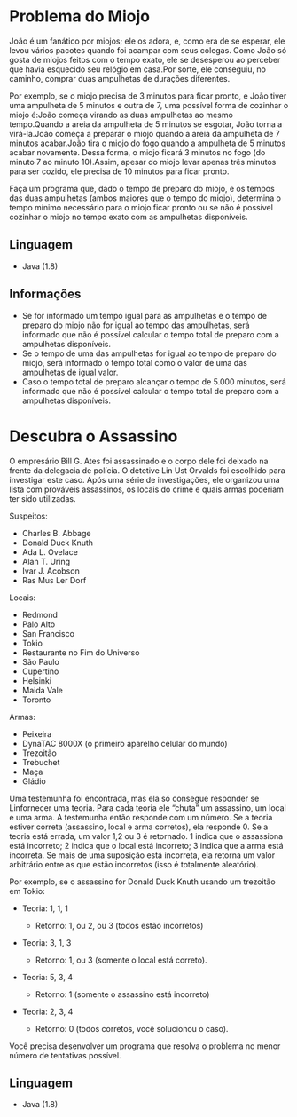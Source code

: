# Problema do Miojo

João é um fanático por miojos; ele os adora, e, como era de se esperar, ele levou vários pacotes quando foi acampar com seus colegas. Como João só gosta de miojos feitos com o tempo exato, ele se desesperou ao perceber que havia esquecido seu relógio em casa.Por sorte, ele conseguiu, no caminho, comprar duas ampulhetas de durações diferentes.

Por exemplo, se o miojo precisa de 3 minutos para ficar pronto, e João tiver uma ampulheta de 5 minutos e outra de 7, uma possível forma de cozinhar o miojo é:João começa virando as duas ampulhetas ao mesmo tempo.Quando a areia da ampulheta de 5 minutos se esgotar, João torna a virá-la.João começa a preparar o miojo quando a areia da ampulheta de 7 minutos acabar.João tira o miojo do fogo quando a ampulheta de 5 minutos acabar novamente.
Dessa forma, o miojo ficará 3 minutos no fogo (do minuto 7 ao minuto 10).Assim, apesar do miojo levar apenas três minutos para ser cozido, ele precisa de 10 minutos para ficar pronto.

Faça um programa que, dado o tempo de preparo do miojo, e os tempos das duas ampulhetas (ambos maiores que o tempo do miojo), determina o tempo mínimo necessário para o miojo ficar pronto ou se não é possível cozinhar o miojo no tempo exato com as ampulhetas disponíveis.

## Linguagem
- Java (1.8)

## Informações
- Se for informado um tempo igual para as ampulhetas e o tempo de preparo do miojo não for igual ao tempo das ampulhetas, será informado que não é possível calcular o tempo total de preparo com a ampulhetas disponíveis.
- Se o tempo de uma das ampulhetas for igual ao tempo de preparo do miojo, será informado o tempo total como o valor de uma das ampulhetas de igual valor.
- Caso o tempo total de preparo alcançar o tempo de 5.000 minutos, será informado que não é possível calcular o tempo total de preparo com a ampulhetas disponíveis.



# Descubra o Assassino
O empresário Bill G. Ates foi assassinado e o corpo dele foi deixado na frente da delegacia de polícia. O detetive Lin Ust Orvalds foi escolhido para investigar este caso. Após uma série de investigações, ele organizou uma lista com prováveis assassinos, os locais do crime e quais armas poderiam ter sido utilizadas.

Suspeitos:
- Charles B. Abbage
- Donald Duck Knuth
- Ada L. Ovelace
- Alan T. Uring
- Ivar J. Acobson
- Ras Mus Ler Dorf

Locais:

- Redmond
- Palo Alto
- San Francisco
- Tokio
- Restaurante no Fim do Universo
- São Paulo
- Cupertino
- Helsinki
- Maida Vale
- Toronto

Armas:

- Peixeira
- DynaTAC 8000X (o primeiro aparelho celular do mundo)
- Trezoitão
- Trebuchet
- Maça
- Gládio

Uma testemunha foi encontrada, mas ela só consegue responder se Linfornecer uma teoria. Para cada teoria ele “chuta” um assassino, um local e uma arma. A testemunha então responde com um número. Se a teoria estiver correta (assassino, local e arma corretos), ela responde 0. Se a teoria está errada, um valor 1,2 ou 3 é retornado. 1 indica que o assassiona está incorreto; 2 indica que o local está incorreto; 3 indica que a arma está incorreta. Se mais de uma suposição está incorreta, ela retorna um valor arbitrário entre as que estão incorretos (isso é totalmente aleatório).

Por exemplo, se o assassino for Donald Duck Knuth usando um trezoitão em Tokio:
- Teoria: 1, 1, 1
  - Retorno: 1, ou 2, ou 3 (todos estão incorretos)

- Teoria: 3, 1, 3
  - Retorno: 1, ou 3 (somente o local está correto).

- Teoria: 5, 3, 4
  - Retorno: 1 (somente o assassino está incorreto)

- Teoria: 2, 3, 4
  - Retorno: 0 (todos corretos, você solucionou o caso).

Você precisa desenvolver um programa que resolva o problema no menor número de tentativas possível.

## Linguagem
- Java (1.8)

